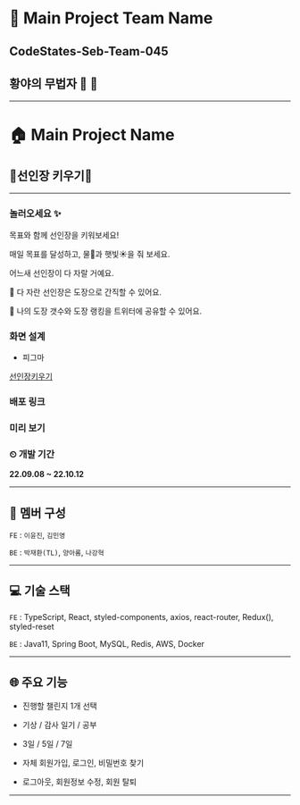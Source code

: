 # 👥 Main Project Team Name
## CodeStates-Seb-Team-045
## 황야의 무법자 🔫 🤠

---

# 🏠 Main Project Name
## 🌵선인장 키우기🌵

---

### 놀러오세요 ✨

목표와 함께 선인장을 키워보세요!

매일 목표를 달성하고, 물🚿과 햇빛☀️을 줘 보세요.

어느새 선인장이 다 자랄 거예요.

📔 다 자란 선인장은 도장으로 간직할 수 있어요.

📮 나의 도장 갯수와 도장 랭킹을 트위터에 공유할 수 있어요.

### **화면 설계**

- 피그마

[선인장키우기](https://www.figma.com/file/RygJ4nv0wDwdrroYN2HmBu/%EC%84%A0%EC%9D%B8%EC%9E%A5%ED%82%A4%EC%9A%B0%EA%B8%B0?node-id=64%3A1744)

### 배포 링크

### 미리 보기

### ⏲ 개발 기간

**22.09.08 ~ 22.10.12**

---

## 👥 멤버 구성

`FE` : `이윤진`, `김민영`

`BE` : `박재환(TL)`, `양아롬`, `나강혁`
 
---

## 💻 기술 스택

`FE` : TypeScript, React, styled-components, axios, react-router, Redux(), styled-reset

`BE` : Java11, Spring Boot, MySQL, Redis, AWS, Docker

---

## 🌐 주요 기능

- 진행할 챌린지 1개 선택
- 기상 / 감사 일기 / 공부
- 3일 / 5일 / 7일

- 자체 회원가입, 로그인, 비밀번호 찾기
- 로그아웃, 회원정보 수정, 회원 탈퇴

---
